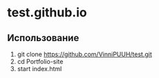 # test.github.io

## Использование

1. git clone https://github.com/VinniPUUH/test.git
2. cd Portfolio-site
3. start index.html
